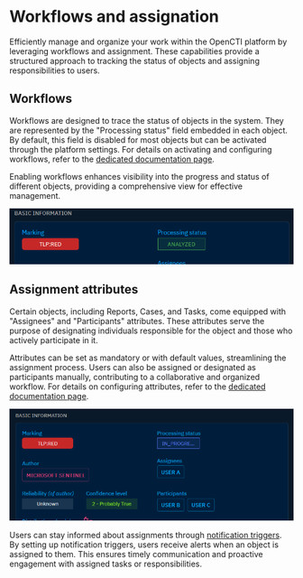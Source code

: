 # Workflows and assignation

Efficiently manage and organize your work within the OpenCTI platform by leveraging workflows and assignment. These capabilities provide a structured approach to tracking the status of objects and assigning responsibilities to users.


## Workflows

Workflows are designed to trace the status of objects in the system. They are represented by the "Processing status" field embedded in each object. By default, this field is disabled for most objects but can be activated through the platform settings. For details on activating and configuring workflows, refer to the [dedicated documentation page](../administration/entities.md#workflow-section).

Enabling workflows enhances visibility into the progress and status of different objects, providing a comprehensive view for effective management.

![Processing status](assets/processing-status.png)


## Assignment attributes

Certain objects, including Reports, Cases, and Tasks, come equipped with "Assignees" and "Participants" attributes. These attributes serve the purpose of designating individuals responsible for the object and those who actively participate in it.

Attributes can be set as mandatory or with default values, streamlining the assignment process. Users can also be assigned or designated as participants manually, contributing to a collaborative and organized workflow. For details on configuring attributes, refer to the [dedicated documentation page](../administration/entities.md#attributes-section).

![Assignment attributes](assets/assignment-attributes.png)

Users can stay informed about assignments through [notification triggers](notifications.md). By setting up notification triggers, users receive alerts when an object is assigned to them. This ensures timely communication and proactive engagement with assigned tasks or responsibilities.